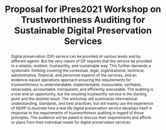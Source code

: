 ---
abstract: 'Digital preservation (DP) service can be provided at various levels and
  by different agents. But the very nature of DP requires that the service be provided
  in a reliable, resilient, trustworthy, and sustainable way. This further demands
  a systematic thinking covering the contextual, legal, organizational, technical,
  administrative, financial, and personnel aspects of the services, and an evidence-based
  operations approach ensuring the requirements for trustworthiness is understandable,
  implementable, measurable, verifiable, retraceable, accountable, transparent, and
  efficiently executable. The auditing is a tool and an opportunity, but the resulting
  trustworthy service is the starting point and the desired result. The workshop will
  summarize international understanding, standards, and best practices, but will mainly
  use the experience of NDPP to illustrate how a real life digital preservation service
  develops itself in response to the requirements of trustworthiness auditing in regard
  of those principles. The audience will be asked to discuss their requirements and
  efforts or plans from their individual needs for digital preservation services.

  '
creators:
- Xl Zhang
- Yh Tong
date: null
document_url: https://services.phaidra.univie.ac.at/api/object/o:1424935/download
grand_parent: iPRES
institutions:
- NDPP, NSL, CAS
- Peking U., China
keywords:
- trustworthiness auditing
- digital preservation services
- auditing & certification
- contextual & organizational & technical & administrative requirements
landing_page_url: https://phaidra.univie.ac.at/o:1424935
language: eng
layout: publication
license: CC BY 4.0 International
notes_url: null
parent: iPRES 2021
publication_type: paper
size: 99055
slides_url: null
source_name: iPRES
stream_url: null
title: Proposal for iPres2021 Workshop on  Trustworthiness Auditing for Sustainable
  Digital Preservation Services
year: 2021
---